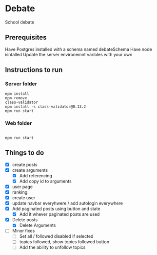 # Debate

School debate

## Prerequisites

Have Postgres installed with a schema named debateSchema
Have node isntalled
Update the server environemnt varibles with your own

## Instructions to run

### Server folder

```
npm install
npm remove
class-validator
npm install -s class-validator@0.13.2
npm run start

```

### Web folder

```

npm run start

```

## Things to do

- [x] create posts
- [x] create arguments
  - [x] Add referencing
  - [x] Add copy id to arguments
- [x] user page
- [x] ranking
- [x] create user
- [x] update navbar everyhwere / add autologin everywhere
- [x] Add paginated posts using button and state
  - [x] Add it whever paginated posts are used
- [x] Delete posts
  - [x] Delete Arguments
- [ ] Minor fixes
  - [ ] Set all / followed disabled if selected
  - [ ] topics followed, show topics followed button
  <!-- - [ ] Search bar -->
  - [ ] Add the ability to unfollow topics
